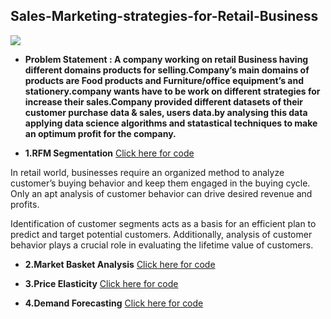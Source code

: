## Sales-Marketing-strategies-for-Retail-Business
![](https://github.com/pavano1760/Sales-Marketing-strategies-for-Retail-Business/blob/master/retail_symbol.PNG) 
- **Problem Statement : A company working on retail Business having different domains products for selling.Company’s main domains of products are Food products and Furniture/office equipment’s and stationery.company wants have to be work on different strategies for increase their sales.Company provided different datasets of their customer purchase data & sales, users data.by analysing this data applying data science algorithms and statastical techniques to make an optimum profit for the company.**

- **1.RFM Segmentation**  [Click here for code](https://github.com/pavano1760/Sales-Marketing-strategies-for-Retail-Business/blob/master/1.RFM_Score_calculation%20for%20Customer%20Segmentation.ipynb)

In retail world, businesses require an organized method to analyze customer’s buying behavior and keep them engaged in the buying cycle. Only an apt analysis of customer behavior can drive desired revenue and profits.

Identification of customer segments acts as a basis for an efficient plan to predict and target potential customers. Additionally, analysis of customer behavior plays a crucial role in evaluating the lifetime value of customers.

- **2.Market Basket Analysis**  [Click here for code]()



- **3.Price Elasticity**  [Click here for code]()



- **4.Demand Forecasting**  [Click here for code]()
